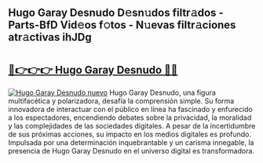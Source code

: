 ## Hugo Garay Desnudo D𝚎sn𝚞dos filtr𝚊dos - Parts-BfD Vid𝚎os f𝚘tos - N𝚞evas filtr𝚊ciones atr𝚊ctivas ihJDg

# <h2><a href="http://mb6ign.tromn.icu/?c=Hugo+Garay+Desnudo">🔗👉👉👉 Hugo Garay Desnudo 🔗🔗</a></h2>

[![Hugo Garay Desnudo nuevo](https://i.imgur.com/pEAQMta.gif)](http://mb6ign.tromn.icu/?c=Hugo+Garay+Desnudo)
Hugo Garay Desnudo, una figura multifacética y polarizadora, desafía la comprensión simple. Su forma innovadora de interactuar con el público en línea ha fascinado y enfurecido a los espectadores, encendiendo debates sobre la privacidad, la moralidad y las complejidades de las sociedades digitales. A pesar de la incertidumbre de sus próximas acciones, su impacto en los medios digitales es profundo. Impulsada por una determinación inquebrantable y un carisma innegable, la presencia de Hugo Garay Desnudo en el universo digital es transformadora.
